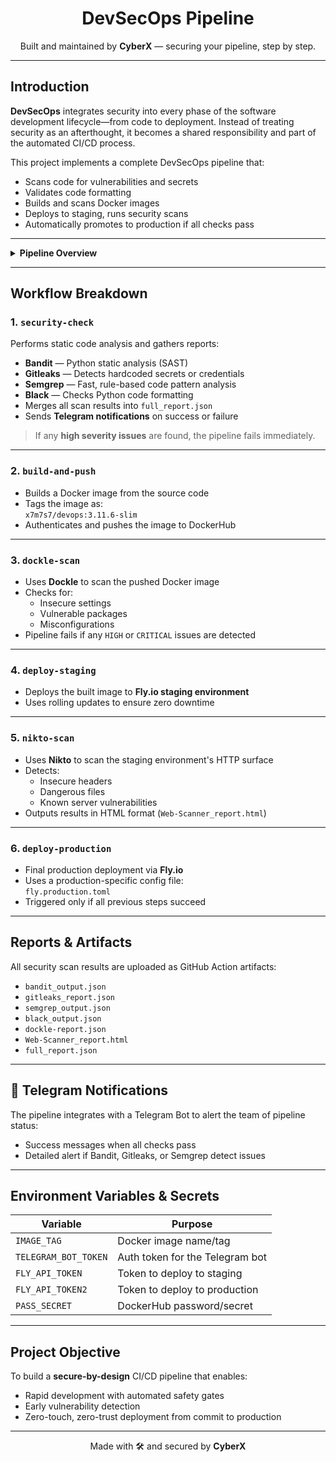 <h1 align="center"> DevSecOps Pipeline</h1>
<p align="center">
  Built and maintained by <strong>CyberX</strong> — securing your pipeline, step by step.
</p>

---

##  Introduction

**DevSecOps** integrates security into every phase of the software development lifecycle—from code to deployment. Instead of treating security as an afterthought, it becomes a shared responsibility and part of the automated CI/CD process.

This project implements a complete DevSecOps pipeline that:

- Scans code for vulnerabilities and secrets
- Validates code formatting
- Builds and scans Docker images
- Deploys to staging, runs security scans
- Automatically promotes to production if all checks pass

---

<details>
<summary><strong> Pipeline Overview</strong></summary><br>

| Stage | Tool/Task | Description |
|-------|-----------|-------------|
| Trigger | `push` to `main` | Starts the pipeline |
| Code Scanning | Bandit, Gitleaks, Semgrep, Black | Static analysis and formatting checks |
| Notifications | Telegram Bot | Sends success/failure alerts |
| Docker Build | Docker | Builds and pushes container image |
| Image Scan | Dockle | Checks for security best practices |
| Staging Deploy | Fly.io | Deploys to staging environment |
| Web Scan | Nikto | Scans live staging app for web vulns |
| Production Deploy | Fly.io | Deploys to production if everything passes |

</details>

---

##  Workflow Breakdown

###  1. `security-check`

Performs static code analysis and gathers reports:

-  **Bandit** — Python static analysis (SAST)
-  **Gitleaks** — Detects hardcoded secrets or credentials
-  **Semgrep** — Fast, rule-based code pattern analysis
-  **Black** — Checks Python code formatting
-  Merges all scan results into `full_report.json`
-  Sends **Telegram notifications** on success or failure

>  If any **high severity issues** are found, the pipeline fails immediately.

---

###  2. `build-and-push`

- Builds a Docker image from the source code
- Tags the image as:  
  `x7m7s7/devops:3.11.6-slim`
- Authenticates and pushes the image to DockerHub

---

###  3. `dockle-scan`

- Uses **Dockle** to scan the pushed Docker image
- Checks for:
  - Insecure settings
  - Vulnerable packages
  - Misconfigurations
-  Pipeline fails if any `HIGH` or `CRITICAL` issues are detected

---

###  4. `deploy-staging`

- Deploys the built image to **Fly.io staging environment**
- Uses rolling updates to ensure zero downtime

---

###  5. `nikto-scan`

- Uses **Nikto** to scan the staging environment's HTTP surface
- Detects:
  - Insecure headers
  - Dangerous files
  - Known server vulnerabilities
- Outputs results in HTML format (`Web-Scanner_report.html`)

---

###  6. `deploy-production`

- Final production deployment via **Fly.io**
- Uses a production-specific config file:  
  `fly.production.toml`
- Triggered only if all previous steps succeed

---

##  Reports & Artifacts

All security scan results are uploaded as GitHub Action artifacts:

- `bandit_output.json`
- `gitleaks_report.json`
- `semgrep_output.json`
- `black_output.json`
- `dockle-report.json`
- `Web-Scanner_report.html`
- `full_report.json`

---

## 📲 Telegram Notifications

The pipeline integrates with a Telegram Bot to alert the team of pipeline status:

-  Success messages when all checks pass
-  Detailed alert if Bandit, Gitleaks, or Semgrep detect issues

---

##  Environment Variables & Secrets

| Variable | Purpose |
|----------|---------|
| `IMAGE_TAG` | Docker image name/tag |
| `TELEGRAM_BOT_TOKEN` | Auth token for the Telegram bot |
| `FLY_API_TOKEN` | Token to deploy to staging |
| `FLY_API_TOKEN2` | Token to deploy to production |
| `PASS_SECRET` | DockerHub password/secret |

---

##  Project Objective

To build a **secure-by-design** CI/CD pipeline that enables:

- Rapid development with automated safety gates
- Early vulnerability detection
- Zero-touch, zero-trust deployment from commit to production

---

<p align="center">
  Made with 🛠️ and secured by <strong>CyberX</strong>
</p>
